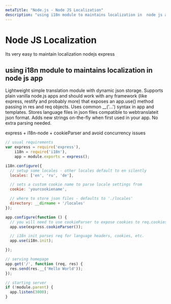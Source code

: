 ```yaml
---
metaTitle: "Node.js - Node JS Localization"
description: "using i18n module to maintains localization in  node js app"
---
```


# Node JS Localization


Its very easy to maintain localization nodejs express



## using i18n module to maintains localization in  node js app


Lightweight simple translation module with dynamic json storage. Supports plain vanilla node.js apps and should work with any framework (like express, restify and probably more) that exposes an app.use() method passing in res and req objects. Uses common __('...') syntax in app and templates. Stores language files in json files compatible to webtranslateit json format. Adds new strings on-the-fly when first used in your app. No extra parsing needed.

express + i18n-node + cookieParser and avoid concurrency issues

```js
// usual requirements
var express = require('express'),
    i18n = require('i18n'),
    app = module.exports = express();

i18n.configure({
  // setup some locales - other locales default to en silently
  locales: ['en', 'ru', 'de'],

  // sets a custom cookie name to parse locale settings from
  cookie: 'yourcookiename',

  // where to store json files - defaults to './locales'
  directory: __dirname + '/locales'
});

app.configure(function () {
  // you will need to use cookieParser to expose cookies to req.cookies
  app.use(express.cookieParser());

  // i18n init parses req for language headers, cookies, etc.
  app.use(i18n.init);

});

// serving homepage
app.get('/', function (req, res) {
  res.send(res.__('Hello World'));
});

// starting server
if (!module.parent) {
  app.listen(3000);
}

```

